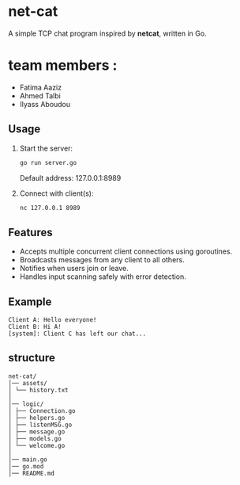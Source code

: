 # net-cat
A simple TCP chat program inspired by **netcat**, written in Go.

# team members :
- Fatima Aaziz
- Ahmed Talbi
- Ilyass Aboudou

## Usage
1. Start the server:
   ```bash
   go run server.go
   ```

   Default address: 127.0.0.1:8989

2. Connect with client(s):
   ```bash
   nc 127.0.0.1 8989
   ```

## Features
- Accepts multiple concurrent client connections using goroutines.
- Broadcasts messages from any client to all others.
- Notifies when users join or leave.
- Handles input scanning safely with error detection.

## Example
```
Client A: Hello everyone!
Client B: Hi A!
[system]: Client C has left our chat...
```

## structure 

```
net-cat/
│── assets/
│ └── history.txt
│
│── logic/
│ ├── Connection.go
│ ├── helpers.go
│ ├── listenMSG.go
│ ├── message.go
│ ├── models.go
│ └── welcome.go
│
│── main.go
│── go.mod
│── README.md
```